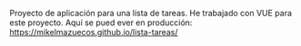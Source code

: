 Proyecto de aplicación para una lista de tareas. He trabajado con VUE para este proyecto. Aquí se pued ever en producción: https://mikelmazuecos.github.io/lista-tareas/
